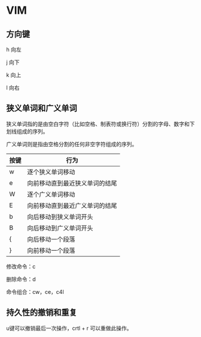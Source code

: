 # VIM

## 方向键

h 向左

j 向下

k 向上

l 向右

## 狭义单词和广义单词

狭义单词指的是由空白字符（比如空格、制表符或换行符）分割的字母、数字和下划线组成的序列。

广义单词则是指由空格分割的任何非空字符组成的序列。

| 按键 | 行为                           |
| ---- | ------------------------------ |
| w    | 逐个狭义单词移动               |
| e    | 向前移动直到最近狭义单词的结尾 |
| W    | 逐个广义单词移动               |
| E    | 向前移动直到最近广义单词的结尾 |
| b    | 向后移动到狭义单词开头         |
| B    | 向后移动到广义单词开头         |
| {    | 向后移动一个段落               |
| }    | 向前移动一个段落               |

修改命令：c

删除命令：d

命令组合：cw，ce，c4l

## 持久性的撤销和重复

u键可以撤销最后一次操作，crtl + r 可以重做此操作。

